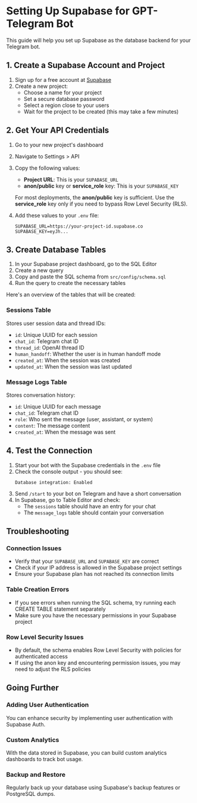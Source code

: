 # Setting Up Supabase for GPT-Telegram Bot

This guide will help you set up Supabase as the database backend for your Telegram bot.

## 1. Create a Supabase Account and Project

1. Sign up for a free account at [Supabase](https://supabase.com)
2. Create a new project:
   - Choose a name for your project
   - Set a secure database password
   - Select a region close to your users
   - Wait for the project to be created (this may take a few minutes)

## 2. Get Your API Credentials

1. Go to your new project's dashboard
2. Navigate to Settings > API
3. Copy the following values:
   - **Project URL**: This is your `SUPABASE_URL`
   - **anon/public** key or **service_role** key: This is your `SUPABASE_KEY`
   
   For most deployments, the **anon/public** key is sufficient. Use the **service_role** key only if you need to bypass Row Level Security (RLS).

4. Add these values to your `.env` file:
   ```
   SUPABASE_URL=https://your-project-id.supabase.co
   SUPABASE_KEY=eyJh...
   ```

## 3. Create Database Tables

1. In your Supabase project dashboard, go to the SQL Editor
2. Create a new query
3. Copy and paste the SQL schema from `src/config/schema.sql`
4. Run the query to create the necessary tables

Here's an overview of the tables that will be created:

### Sessions Table
Stores user session data and thread IDs:
- `id`: Unique UUID for each session
- `chat_id`: Telegram chat ID
- `thread_id`: OpenAI thread ID
- `human_handoff`: Whether the user is in human handoff mode
- `created_at`: When the session was created
- `updated_at`: When the session was last updated

### Message Logs Table
Stores conversation history:
- `id`: Unique UUID for each message
- `chat_id`: Telegram chat ID
- `role`: Who sent the message (user, assistant, or system)
- `content`: The message content
- `created_at`: When the message was sent

## 4. Test the Connection

1. Start your bot with the Supabase credentials in the `.env` file
2. Check the console output - you should see:
   ```
   Database integration: Enabled
   ```
3. Send `/start` to your bot on Telegram and have a short conversation
4. In Supabase, go to Table Editor and check:
   - The `sessions` table should have an entry for your chat
   - The `message_logs` table should contain your conversation

## Troubleshooting

### Connection Issues
- Verify that your `SUPABASE_URL` and `SUPABASE_KEY` are correct
- Check if your IP address is allowed in the Supabase project settings
- Ensure your Supabase plan has not reached its connection limits

### Table Creation Errors
- If you see errors when running the SQL schema, try running each CREATE TABLE statement separately
- Make sure you have the necessary permissions in your Supabase project

### Row Level Security Issues
- By default, the schema enables Row Level Security with policies for authenticated access
- If using the anon key and encountering permission issues, you may need to adjust the RLS policies

## Going Further

### Adding User Authentication
You can enhance security by implementing user authentication with Supabase Auth.

### Custom Analytics
With the data stored in Supabase, you can build custom analytics dashboards to track bot usage.

### Backup and Restore
Regularly back up your database using Supabase's backup features or PostgreSQL dumps. 